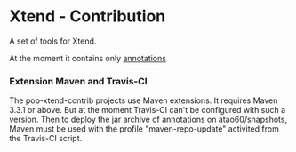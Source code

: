 Xtend - Contribution
====================

A set of tools for Xtend.

At the moment it contains only [annotations](annotations/README.md)

### Extension Maven and Travis-CI

The pop-xtend-contrib projects use Maven extensions. It requires Maven 3.3.1 or above.
But at the moment Travis-CI can't be configured with such a version. Then to deploy the
jar archive of annotations on atao60/snapshots, Maven must be used with the profile
"maven-repo-update" activited from the Travis-CI script.